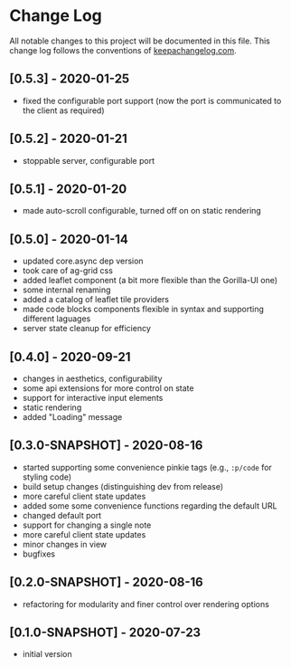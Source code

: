 # Change Log
All notable changes to this project will be documented in this file. This change log follows the conventions of [keepachangelog.com](http://keepachangelog.com/).

## [0.5.3] - 2020-01-25
- fixed the configurable port support (now the port is communicated to the client as required)

## [0.5.2] - 2020-01-21
- stoppable server, configurable port

## [0.5.1] - 2020-01-20
- made auto-scroll configurable, turned off on on static rendering

## [0.5.0] - 2020-01-14
- updated core.async dep version
- took care of ag-grid css
- added leaflet component (a bit more flexible than the Gorilla-UI one)
- some internal renaming
- added a catalog of leaflet tile providers
- made code blocks components flexible in syntax and supporting different laguages
- server state cleanup for efficiency

## [0.4.0] - 2020-09-21
- changes in aesthetics, configurability
- some api extensions for more control on state
- support for interactive input elements
- static rendering
- added "Loading" message

## [0.3.0-SNAPSHOT] - 2020-08-16
- started supporting some convenience pinkie tags (e.g., `:p/code` for styling code)
- build setup changes (distinguishing dev from release)
- more careful client state updates
- added some some convenience functions regarding the default URL
- changed default port
- support for changing a single note
- more careful client state updates 
- minor changes in view
- bugfixes

## [0.2.0-SNAPSHOT] - 2020-08-16
- refactoring for modularity and finer control over rendering options

## [0.1.0-SNAPSHOT] - 2020-07-23
- initial version
